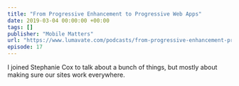 ```yaml
---
title: "From Progressive Enhancement to Progressive Web Apps"
date: 2019-03-04 00:00:00 +00:00
tags: []
publisher: "Mobile Matters"
url: "https://www.lumavate.com/podcasts/from-progressive-enhancement-progressive-web-apps/"
episode: 17
---
```


I joined Stephanie Cox to talk about a bunch of things, but mostly about making sure our sites work everywhere.
